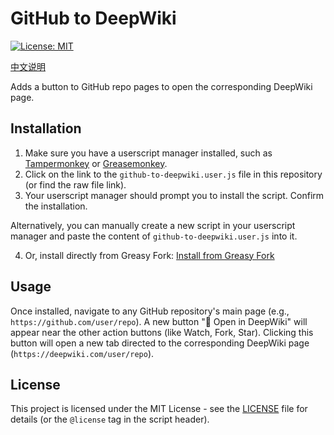 # GitHub to DeepWiki

[![License: MIT](https://img.shields.io/badge/License-MIT-yellow.svg)](https://opensource.org/licenses/MIT)

[中文说明](README_zh.md)

Adds a button to GitHub repo pages to open the corresponding DeepWiki page.

## Installation

1.  Make sure you have a userscript manager installed, such as [Tampermonkey](https://www.tampermonkey.net/) or [Greasemonkey](https://www.greasespot.net/).
2.  Click on the link to the `github-to-deepwiki.user.js` file in this repository (or find the raw file link).
3.  Your userscript manager should prompt you to install the script. Confirm the installation.

Alternatively, you can manually create a new script in your userscript manager and paste the content of `github-to-deepwiki.user.js` into it.

4.  Or, install directly from Greasy Fork:
    [Install from Greasy Fork](https://greasyfork.org/en/scripts/534332-github-to-deepwiki?locale_override=1)

## Usage

Once installed, navigate to any GitHub repository's main page (e.g., `https://github.com/user/repo`). A new button "🚀 Open in DeepWiki" will appear near the other action buttons (like Watch, Fork, Star). Clicking this button will open a new tab directed to the corresponding DeepWiki page (`https://deepwiki.com/user/repo`).

## License

This project is licensed under the MIT License - see the [LICENSE](LICENSE) file for details (or the `@license` tag in the script header).